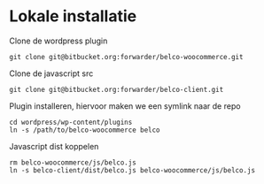# Lokale installatie

Clone de wordpress plugin

    git clone git@bitbucket.org:forwarder/belco-woocommerce.git

Clone de javascript src

    git clone git@bitbucket.org:forwarder/belco-client.git
    
Plugin installeren, hiervoor maken we een symlink naar de repo

    cd wordpress/wp-content/plugins
    ln -s /path/to/belco-woocommerce belco

Javascript dist koppelen

    rm belco-woocommerce/js/belco.js
    ln -s belco-client/dist/belco.js belco-woocommerce/js/belco.js
    